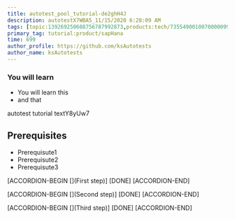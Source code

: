 ```yaml
---
title: autotest_pool_tutorial-de2ghH4J
description: autotestX7WBA5_11/15/2020 6:28:09 AM
tags: [topic:139269250608756787992873,products:tech/73554900100700000996,tutorial:experience/advanced]
primary_tag: tutorial:product/sapHana
time: 699
author_profile: https://github.com/ksAutotests
author_name: ksAutotests
---
```

### You will learn
- You will learn this
- and that

autotest tutorial textY8yUw7

## Prerequisites
- Prerequisute1
- Prerequisute2
- Prerequisute3

[ACCORDION-BEGIN [](First step)]
[DONE]
[ACCORDION-END]

[ACCORDION-BEGIN [](Second step)]
[DONE]
[ACCORDION-END]

[ACCORDION-BEGIN [](Third step)]
[DONE]
[ACCORDION-END]

